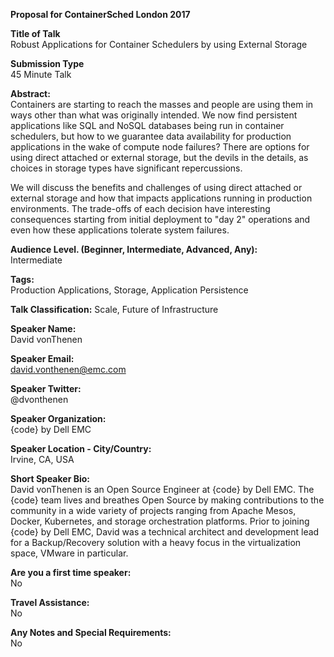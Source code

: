 **Proposal for ContainerSched London 2017**  

**Title of Talk**  
Robust Applications for Container Schedulers by using External Storage  

**Submission Type**  
45 Minute Talk  

**Abstract:**  
Containers are starting to reach the masses and people are using them in ways other than what was originally intended. We now find persistent applications like SQL and NoSQL databases being run in container schedulers, but how to we guarantee data availability for production applications in the wake of compute node failures? There are options for using direct attached or external storage, but the devils in the details, as choices in storage types have significant repercussions.

We will discuss the benefits and challenges of using direct attached or external storage and how that impacts applications running in production environments. The trade-offs of each decision have interesting consequences starting from initial deployment to "day 2" operations and even how these applications tolerate system failures.

**Audience Level. (Beginner, Intermediate, Advanced, Any):**  
Intermediate  

**Tags:**  
Production Applications, Storage, Application Persistence  

**Talk Classification:**
Scale, Future of Infrastructure  

**Speaker Name:**  
David vonThenen  

**Speaker Email:**  
david.vonthenen@emc.com  

**Speaker Twitter:**  
@dvonthenen  

**Speaker Organization:**  
{code} by Dell EMC  

**Speaker Location - City/Country:**  
Irvine, CA, USA  

**Short Speaker Bio:**  
David vonThenen is an Open Source Engineer at {code} by Dell EMC. The {code} team lives and breathes Open Source by making contributions to the community in a wide variety of projects ranging from Apache Mesos, Docker, Kubernetes, and storage orchestration platforms. Prior to joining {code} by Dell EMC, David was a technical architect and development lead for a Backup/Recovery solution with a heavy focus in the virtualization space, VMware in particular.

**Are you a first time speaker:**  
No  

**Travel Assistance:**  
No  

**Any Notes and Special Requirements:**  
No  
